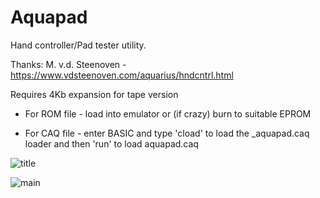 # Aquapad

Hand controller/Pad tester utility.

Thanks: M. v.d. Steenoven - https://www.vdsteenoven.com/aquarius/hndcntrl.html

Requires 4Kb expansion for tape version

* For ROM file - load into emulator or (if crazy) burn to suitable EPROM

* For CAQ file - enter BASIC and type 'cload' <Return> to load the _aquapad.caq loader and then 'run' <Return> <Return> to load aquapad.caq

![title](https://user-images.githubusercontent.com/43847005/192092632-576e4527-e7b4-4592-92e1-50b1796fe7b4.png)

![main](https://user-images.githubusercontent.com/43847005/192092638-63bcc201-5409-4009-9818-b4a8c89a7e32.png)
